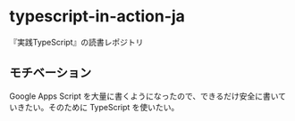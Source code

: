 # typescript-in-action-ja

『実践TypeScript』の読書レポジトリ


## モチベーション

Google Apps Script を大量に書くようになったので、できるだけ安全に書いていきたい。そのために TypeScript を使いたい。

